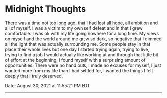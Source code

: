 # Midnight Thoughts

There was a time not too long ago, that I had lost all hope, all ambition and all of myself. I was a victim to my own self defeat and in that I grew comfortable. I was ok with my life going nowhere for a long time. My views on myself and the world around me grew so dark, so negative that I dimmed all the light that was actually surrounding me. Some people stay in that place their whole lives but one day I started trying again, trying to live, trying to find a job I would actually like working at and through that little bit of effort at the beginning, I found myself with a surprising amount of opportunities. There were no hand outs, I made no excuses for myself, I just wanted more from my life than I had settled for, I wanted the things I felt deeply that I truly deserved.

Date:	August 30, 2021 at 11:55:21 PM EDT

---